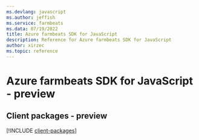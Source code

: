 ```yaml
---
ms.devlang: javascript
ms.author: jeffish
ms.service: farmbeats
ms.data: 07/19/2022
title: Azure farmbeats SDK for JavaScript
description: Reference for Azure farmbeats SDK for JavaScript
author: xirzec
ms.topic: reference
---
```

# Azure farmbeats SDK for JavaScript - preview

## Client packages - preview
[!INCLUDE [client-packages](farmbeats-client-index.md)]
